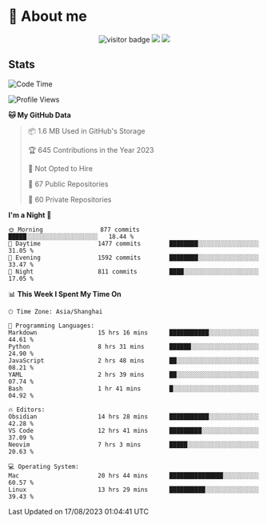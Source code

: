 <!-- ![](https://youpai.roccoshi.top/img/20200804214216.png) -->

# 🧐 About me
 
<p align="center">
<img src="https://visitor-badge.laobi.icu/badge?page_id=Lincest.Lincest&title=hits" alt="visitor badge"/>
<a href="mailto:imroccoshi@gmail.com"><img src="https://img.shields.io/badge/gmail-imroccoshi%40gmail.com-red"></a>
<a href="https://blog.roccoshi.top"><img src="https://img.shields.io/badge/blog-roccoshi-green"></a>
</p>

## Stats

<!--START_SECTION:waka-->
![Code Time](http://img.shields.io/badge/Code%20Time-514%20hrs%2017%20mins-blue)

![Profile Views](http://img.shields.io/badge/Profile%20Views-78-blue)

**🐱 My GitHub Data** 

> 📦 1.6 MB Used in GitHub's Storage 
 > 
> 🏆 645 Contributions in the Year 2023
 > 
> 🚫 Not Opted to Hire
 > 
> 📜 67 Public Repositories 
 > 
> 🔑 60 Private Repositories 
 > 
**I'm a Night 🦉** 

```text
🌞 Morning                877 commits         █████░░░░░░░░░░░░░░░░░░░░   18.44 % 
🌆 Daytime                1477 commits        ████████░░░░░░░░░░░░░░░░░   31.05 % 
🌃 Evening                1592 commits        ████████░░░░░░░░░░░░░░░░░   33.47 % 
🌙 Night                  811 commits         ████░░░░░░░░░░░░░░░░░░░░░   17.05 % 
```


📊 **This Week I Spent My Time On** 

```text
🕑︎ Time Zone: Asia/Shanghai

💬 Programming Languages: 
Markdown                 15 hrs 16 mins      ███████████░░░░░░░░░░░░░░   44.61 % 
Python                   8 hrs 31 mins       ██████░░░░░░░░░░░░░░░░░░░   24.90 % 
JavaScript               2 hrs 48 mins       ██░░░░░░░░░░░░░░░░░░░░░░░   08.21 % 
YAML                     2 hrs 39 mins       ██░░░░░░░░░░░░░░░░░░░░░░░   07.74 % 
Bash                     1 hr 41 mins        █░░░░░░░░░░░░░░░░░░░░░░░░   04.92 % 

🔥 Editors: 
Obsidian                 14 hrs 28 mins      ███████████░░░░░░░░░░░░░░   42.28 % 
VS Code                  12 hrs 41 mins      █████████░░░░░░░░░░░░░░░░   37.09 % 
Neovim                   7 hrs 3 mins        █████░░░░░░░░░░░░░░░░░░░░   20.63 % 

💻 Operating System: 
Mac                      20 hrs 44 mins      ███████████████░░░░░░░░░░   60.57 % 
Linux                    13 hrs 29 mins      ██████████░░░░░░░░░░░░░░░   39.43 % 
```


 Last Updated on 17/08/2023 01:04:41 UTC
<!--END_SECTION:waka-->


